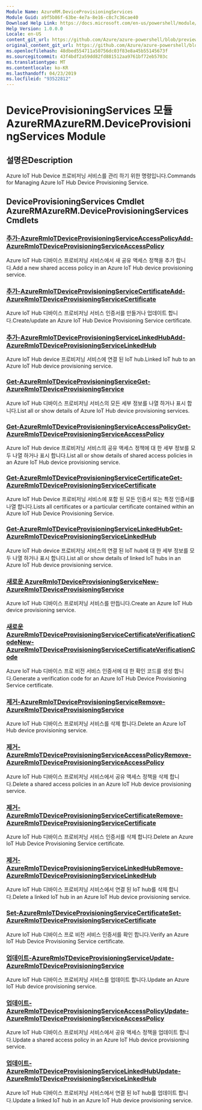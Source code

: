 ```yaml
---
Module Name: AzureRM.DeviceProvisioningServices
Module Guid: a9f5b86f-63be-4e7a-8e16-c8c7c36cae40
Download Help Link: https://docs.microsoft.com/en-us/powershell/module/azurerm.deviceprovisioningservices
Help Version: 1.0.0.0
Locale: en-US
content_git_url: https://github.com/Azure/azure-powershell/blob/preview/src/ResourceManager/DeviceProvisioningServices/Commands.DeviceProvisioningServices/help/AzureRM.DeviceProvisioningServices.md
original_content_git_url: https://github.com/Azure/azure-powershell/blob/preview/src/ResourceManager/DeviceProvisioningServices/Commands.DeviceProvisioningServices/help/AzureRM.DeviceProvisioningServices.md
ms.openlocfilehash: 48dbed554711a50756dc03f83e8a45b55145673f
ms.sourcegitcommit: 43f4bdf2a59dd82fd881512aa9761bf72eb5703c
ms.translationtype: MT
ms.contentlocale: ko-KR
ms.lasthandoff: 04/23/2019
ms.locfileid: "93522812"
---
```

# <span data-ttu-id="b2eeb-101">DeviceProvisioningServices 모듈 AzureRM</span><span class="sxs-lookup"><span data-stu-id="b2eeb-101">AzureRM.DeviceProvisioningServices Module</span></span>
## <span data-ttu-id="b2eeb-102">설명은</span><span class="sxs-lookup"><span data-stu-id="b2eeb-102">Description</span></span>
<span data-ttu-id="b2eeb-103">Azure IoT Hub Device 프로비저닝 서비스를 관리 하기 위한 명령입니다.</span><span class="sxs-lookup"><span data-stu-id="b2eeb-103">Commands for Managing Azure IoT Hub Device Provisioning Service.</span></span>

## <span data-ttu-id="b2eeb-104">DeviceProvisioningServices Cmdlet AzureRM</span><span class="sxs-lookup"><span data-stu-id="b2eeb-104">AzureRM.DeviceProvisioningServices Cmdlets</span></span>
### [<span data-ttu-id="b2eeb-105">추가-AzureRmIoTDeviceProvisioningServiceAccessPolicy</span><span class="sxs-lookup"><span data-stu-id="b2eeb-105">Add-AzureRmIoTDeviceProvisioningServiceAccessPolicy</span></span>](Add-AzureRmIoTDeviceProvisioningServiceAccessPolicy.md)
<span data-ttu-id="b2eeb-106">Azure IoT Hub 디바이스 프로비저닝 서비스에서 새 공유 액세스 정책을 추가 합니다.</span><span class="sxs-lookup"><span data-stu-id="b2eeb-106">Add a new shared access policy in an Azure IoT Hub device provisioning service.</span></span>

### [<span data-ttu-id="b2eeb-107">추가-AzureRmIoTDeviceProvisioningServiceCertificate</span><span class="sxs-lookup"><span data-stu-id="b2eeb-107">Add-AzureRmIoTDeviceProvisioningServiceCertificate</span></span>](Add-AzureRmIoTDeviceProvisioningServiceCertificate.md)
<span data-ttu-id="b2eeb-108">Azure IoT Hub 디바이스 프로비저닝 서비스 인증서를 만들거나 업데이트 합니다.</span><span class="sxs-lookup"><span data-stu-id="b2eeb-108">Create/update an Azure IoT Hub Device Provisioning Service certificate.</span></span>

### [<span data-ttu-id="b2eeb-109">추가-AzureRmIoTDeviceProvisioningServiceLinkedHub</span><span class="sxs-lookup"><span data-stu-id="b2eeb-109">Add-AzureRmIoTDeviceProvisioningServiceLinkedHub</span></span>](Add-AzureRmIoTDeviceProvisioningServiceLinkedHub.md)
<span data-ttu-id="b2eeb-110">Azure IoT Hub device 프로비저닝 서비스에 연결 된 IoT hub.</span><span class="sxs-lookup"><span data-stu-id="b2eeb-110">Linked IoT hub to an Azure IoT Hub device provisioning service.</span></span>

### [<span data-ttu-id="b2eeb-111">Get-AzureRmIoTDeviceProvisioningService</span><span class="sxs-lookup"><span data-stu-id="b2eeb-111">Get-AzureRmIoTDeviceProvisioningService</span></span>](Get-AzureRmIoTDeviceProvisioningService.md)
<span data-ttu-id="b2eeb-112">Azure IoT Hub 디바이스 프로비저닝 서비스의 모든 세부 정보를 나열 하거나 표시 합니다.</span><span class="sxs-lookup"><span data-stu-id="b2eeb-112">List all or show details of Azure IoT Hub device provisioning services.</span></span>

### [<span data-ttu-id="b2eeb-113">Get-AzureRmIoTDeviceProvisioningServiceAccessPolicy</span><span class="sxs-lookup"><span data-stu-id="b2eeb-113">Get-AzureRmIoTDeviceProvisioningServiceAccessPolicy</span></span>](Get-AzureRmIoTDeviceProvisioningServiceAccessPolicy.md)
<span data-ttu-id="b2eeb-114">Azure IoT Hub device 프로비저닝 서비스의 공유 액세스 정책에 대 한 세부 정보를 모두 나열 하거나 표시 합니다.</span><span class="sxs-lookup"><span data-stu-id="b2eeb-114">List all or show details of shared access policies in an Azure IoT Hub device provisioning service.</span></span>

### [<span data-ttu-id="b2eeb-115">Get-AzureRmIoTDeviceProvisioningServiceCertificate</span><span class="sxs-lookup"><span data-stu-id="b2eeb-115">Get-AzureRmIoTDeviceProvisioningServiceCertificate</span></span>](Get-AzureRmIoTDeviceProvisioningServiceCertificate.md)
<span data-ttu-id="b2eeb-116">Azure IoT Hub Device 프로비저닝 서비스에 포함 된 모든 인증서 또는 특정 인증서를 나열 합니다.</span><span class="sxs-lookup"><span data-stu-id="b2eeb-116">Lists all certificates or a particular certificate contained within an Azure IoT Hub Device Provisioning Service.</span></span>

### [<span data-ttu-id="b2eeb-117">Get-AzureRmIoTDeviceProvisioningServiceLinkedHub</span><span class="sxs-lookup"><span data-stu-id="b2eeb-117">Get-AzureRmIoTDeviceProvisioningServiceLinkedHub</span></span>](Get-AzureRmIoTDeviceProvisioningServiceLinkedHub.md)
<span data-ttu-id="b2eeb-118">Azure IoT Hub device 프로비저닝 서비스의 연결 된 IoT hub에 대 한 세부 정보를 모두 나열 하거나 표시 합니다.</span><span class="sxs-lookup"><span data-stu-id="b2eeb-118">List all or show details of linked IoT hubs in an Azure IoT Hub device provisioning service.</span></span>

### [<span data-ttu-id="b2eeb-119">새로운 AzureRmIoTDeviceProvisioningService</span><span class="sxs-lookup"><span data-stu-id="b2eeb-119">New-AzureRmIoTDeviceProvisioningService</span></span>](New-AzureRmIoTDeviceProvisioningService.md)
<span data-ttu-id="b2eeb-120">Azure IoT Hub 디바이스 프로비저닝 서비스를 만듭니다.</span><span class="sxs-lookup"><span data-stu-id="b2eeb-120">Create an Azure IoT Hub device provisioning service.</span></span>

### [<span data-ttu-id="b2eeb-121">새로운 AzureRmIoTDeviceProvisioningServiceCertificateVerificationCode</span><span class="sxs-lookup"><span data-stu-id="b2eeb-121">New-AzureRmIoTDeviceProvisioningServiceCertificateVerificationCode</span></span>](New-AzureRmIoTDeviceProvisioningServiceCertificateVerificationCode.md)
<span data-ttu-id="b2eeb-122">Azure IoT Hub 디바이스 프로 비전 서비스 인증서에 대 한 확인 코드를 생성 합니다.</span><span class="sxs-lookup"><span data-stu-id="b2eeb-122">Generate a verification code for an Azure IoT Hub Device Provisioning Service certificate.</span></span>

### [<span data-ttu-id="b2eeb-123">제거-AzureRmIoTDeviceProvisioningService</span><span class="sxs-lookup"><span data-stu-id="b2eeb-123">Remove-AzureRmIoTDeviceProvisioningService</span></span>](Remove-AzureRmIoTDeviceProvisioningService.md)
<span data-ttu-id="b2eeb-124">Azure IoT Hub 디바이스 프로비저닝 서비스를 삭제 합니다.</span><span class="sxs-lookup"><span data-stu-id="b2eeb-124">Delete an Azure IoT Hub device provisioning service.</span></span>

### [<span data-ttu-id="b2eeb-125">제거-AzureRmIoTDeviceProvisioningServiceAccessPolicy</span><span class="sxs-lookup"><span data-stu-id="b2eeb-125">Remove-AzureRmIoTDeviceProvisioningServiceAccessPolicy</span></span>](Remove-AzureRmIoTDeviceProvisioningServiceAccessPolicy.md)
<span data-ttu-id="b2eeb-126">Azure IoT Hub 디바이스 프로비저닝 서비스에서 공유 액세스 정책을 삭제 합니다.</span><span class="sxs-lookup"><span data-stu-id="b2eeb-126">Delete a shared access policies in an Azure IoT Hub device provisioning service.</span></span>

### [<span data-ttu-id="b2eeb-127">제거-AzureRmIoTDeviceProvisioningServiceCertificate</span><span class="sxs-lookup"><span data-stu-id="b2eeb-127">Remove-AzureRmIoTDeviceProvisioningServiceCertificate</span></span>](Remove-AzureRmIoTDeviceProvisioningServiceCertificate.md)
<span data-ttu-id="b2eeb-128">Azure IoT Hub 디바이스 프로비저닝 서비스 인증서를 삭제 합니다.</span><span class="sxs-lookup"><span data-stu-id="b2eeb-128">Delete an Azure IoT Hub Device Provisioning Service certificate.</span></span>

### [<span data-ttu-id="b2eeb-129">제거-AzureRmIoTDeviceProvisioningServiceLinkedHub</span><span class="sxs-lookup"><span data-stu-id="b2eeb-129">Remove-AzureRmIoTDeviceProvisioningServiceLinkedHub</span></span>](Remove-AzureRmIoTDeviceProvisioningServiceLinkedHub.md)
<span data-ttu-id="b2eeb-130">Azure IoT Hub 디바이스 프로비저닝 서비스에서 연결 된 IoT hub를 삭제 합니다.</span><span class="sxs-lookup"><span data-stu-id="b2eeb-130">Delete a linked IoT hub in an Azure IoT Hub device provisioning service.</span></span>

### [<span data-ttu-id="b2eeb-131">Set-AzureRmIoTDeviceProvisioningServiceCertificate</span><span class="sxs-lookup"><span data-stu-id="b2eeb-131">Set-AzureRmIoTDeviceProvisioningServiceCertificate</span></span>](Set-AzureRmIoTDeviceProvisioningServiceCertificate.md)
<span data-ttu-id="b2eeb-132">Azure IoT Hub 디바이스 프로 비전 서비스 인증서를 확인 합니다.</span><span class="sxs-lookup"><span data-stu-id="b2eeb-132">Verify an Azure IoT Hub Device Provisioning Service certificate.</span></span>

### [<span data-ttu-id="b2eeb-133">업데이트-AzureRmIoTDeviceProvisioningService</span><span class="sxs-lookup"><span data-stu-id="b2eeb-133">Update-AzureRmIoTDeviceProvisioningService</span></span>](Update-AzureRmIoTDeviceProvisioningService.md)
<span data-ttu-id="b2eeb-134">Azure IoT Hub 디바이스 프로비저닝 서비스를 업데이트 합니다.</span><span class="sxs-lookup"><span data-stu-id="b2eeb-134">Update an Azure IoT Hub device provisioning service.</span></span>

### [<span data-ttu-id="b2eeb-135">업데이트-AzureRmIoTDeviceProvisioningServiceAccessPolicy</span><span class="sxs-lookup"><span data-stu-id="b2eeb-135">Update-AzureRmIoTDeviceProvisioningServiceAccessPolicy</span></span>](Update-AzureRmIoTDeviceProvisioningServiceAccessPolicy.md)
<span data-ttu-id="b2eeb-136">Azure IoT Hub 디바이스 프로비저닝 서비스에서 공유 액세스 정책을 업데이트 합니다.</span><span class="sxs-lookup"><span data-stu-id="b2eeb-136">Update a shared access policy in an Azure IoT Hub device provisioning service.</span></span>

### [<span data-ttu-id="b2eeb-137">업데이트-AzureRmIoTDeviceProvisioningServiceLinkedHub</span><span class="sxs-lookup"><span data-stu-id="b2eeb-137">Update-AzureRmIoTDeviceProvisioningServiceLinkedHub</span></span>](Update-AzureRmIoTDeviceProvisioningServiceLinkedHub.md)
<span data-ttu-id="b2eeb-138">Azure IoT Hub 디바이스 프로비저닝 서비스에서 연결 된 IoT hub를 업데이트 합니다.</span><span class="sxs-lookup"><span data-stu-id="b2eeb-138">Update a linked IoT hub in an Azure IoT Hub device provisioning service.</span></span>

